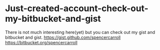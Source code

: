 Just-created-account-check-out-my-bitbucket-and-gist
===========================================

There is not much interesting here(yet) but you can check out my gist and bitbucket and gist.
https://gist.github.com/spencercarroll
https://bitbucket.org/spencercarroll
